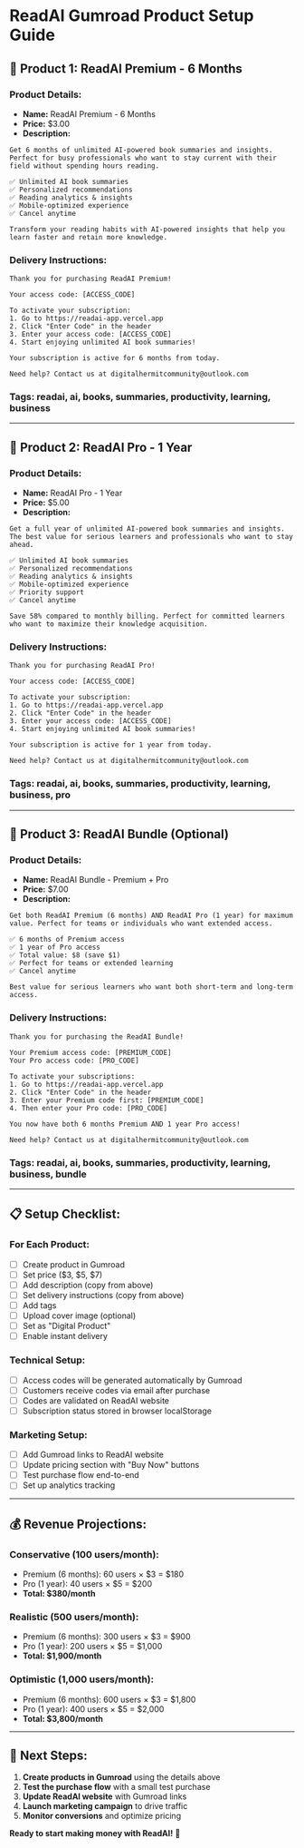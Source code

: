 # ReadAI Gumroad Product Setup Guide

## 🚀 **Product 1: ReadAI Premium - 6 Months**

### **Product Details:**
- **Name:** ReadAI Premium - 6 Months
- **Price:** $3.00
- **Description:** 
```
Get 6 months of unlimited AI-powered book summaries and insights. Perfect for busy professionals who want to stay current with their field without spending hours reading.

✅ Unlimited AI book summaries
✅ Personalized recommendations  
✅ Reading analytics & insights
✅ Mobile-optimized experience
✅ Cancel anytime

Transform your reading habits with AI-powered insights that help you learn faster and retain more knowledge.
```

### **Delivery Instructions:**
```
Thank you for purchasing ReadAI Premium!

Your access code: [ACCESS_CODE]

To activate your subscription:
1. Go to https://readai-app.vercel.app
2. Click "Enter Code" in the header
3. Enter your access code: [ACCESS_CODE]
4. Start enjoying unlimited AI book summaries!

Your subscription is active for 6 months from today.

Need help? Contact us at digitalhermitcommunity@outlook.com
```

### **Tags:** readai, ai, books, summaries, productivity, learning, business

---

## 🚀 **Product 2: ReadAI Pro - 1 Year**

### **Product Details:**
- **Name:** ReadAI Pro - 1 Year  
- **Price:** $5.00
- **Description:**
```
Get a full year of unlimited AI-powered book summaries and insights. The best value for serious learners and professionals who want to stay ahead.

✅ Unlimited AI book summaries
✅ Personalized recommendations
✅ Reading analytics & insights  
✅ Mobile-optimized experience
✅ Priority support
✅ Cancel anytime

Save 58% compared to monthly billing. Perfect for committed learners who want to maximize their knowledge acquisition.
```

### **Delivery Instructions:**
```
Thank you for purchasing ReadAI Pro!

Your access code: [ACCESS_CODE]

To activate your subscription:
1. Go to https://readai-app.vercel.app
2. Click "Enter Code" in the header  
3. Enter your access code: [ACCESS_CODE]
4. Start enjoying unlimited AI book summaries!

Your subscription is active for 1 year from today.

Need help? Contact us at digitalhermitcommunity@outlook.com
```

### **Tags:** readai, ai, books, summaries, productivity, learning, business, pro

---

## 🚀 **Product 3: ReadAI Bundle (Optional)**

### **Product Details:**
- **Name:** ReadAI Bundle - Premium + Pro
- **Price:** $7.00
- **Description:**
```
Get both ReadAI Premium (6 months) AND ReadAI Pro (1 year) for maximum value. Perfect for teams or individuals who want extended access.

✅ 6 months of Premium access
✅ 1 year of Pro access  
✅ Total value: $8 (save $1)
✅ Perfect for teams or extended learning
✅ Cancel anytime

Best value for serious learners who want both short-term and long-term access.
```

### **Delivery Instructions:**
```
Thank you for purchasing the ReadAI Bundle!

Your Premium access code: [PREMIUM_CODE]
Your Pro access code: [PRO_CODE]

To activate your subscriptions:
1. Go to https://readai-app.vercel.app
2. Click "Enter Code" in the header
3. Enter your Premium code first: [PREMIUM_CODE]
4. Then enter your Pro code: [PRO_CODE]

You now have both 6 months Premium AND 1 year Pro access!

Need help? Contact us at digitalhermitcommunity@outlook.com
```

### **Tags:** readai, ai, books, summaries, productivity, learning, business, bundle

---

## 📋 **Setup Checklist:**

### **For Each Product:**
- [ ] Create product in Gumroad
- [ ] Set price ($3, $5, $7)
- [ ] Add description (copy from above)
- [ ] Set delivery instructions (copy from above)
- [ ] Add tags
- [ ] Upload cover image (optional)
- [ ] Set as "Digital Product"
- [ ] Enable instant delivery

### **Technical Setup:**
- [ ] Access codes will be generated automatically by Gumroad
- [ ] Customers receive codes via email after purchase
- [ ] Codes are validated on ReadAI website
- [ ] Subscription status stored in browser localStorage

### **Marketing Setup:**
- [ ] Add Gumroad links to ReadAI website
- [ ] Update pricing section with "Buy Now" buttons
- [ ] Test purchase flow end-to-end
- [ ] Set up analytics tracking

---

## 💰 **Revenue Projections:**

### **Conservative (100 users/month):**
- Premium (6 months): 60 users × $3 = $180
- Pro (1 year): 40 users × $5 = $200
- **Total: $380/month**

### **Realistic (500 users/month):**
- Premium (6 months): 300 users × $3 = $900
- Pro (1 year): 200 users × $5 = $1,000
- **Total: $1,900/month**

### **Optimistic (1,000 users/month):**
- Premium (6 months): 600 users × $3 = $1,800
- Pro (1 year): 400 users × $5 = $2,000
- **Total: $3,800/month**

---

## 🎯 **Next Steps:**

1. **Create products in Gumroad** using the details above
2. **Test the purchase flow** with a small test purchase
3. **Update ReadAI website** with Gumroad links
4. **Launch marketing campaign** to drive traffic
5. **Monitor conversions** and optimize pricing

**Ready to start making money with ReadAI!** 🚀